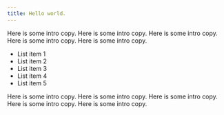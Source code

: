```yaml
---
title: Hello world.
---
```




Here is some intro copy. Here is some intro copy. Here is some intro copy. Here is some intro copy. Here is some intro copy.

  * List item 1
  * List item 2
  * List item 3
  * List item 4
  * List item 5

Here is some intro copy. Here is some intro copy. Here is some intro copy. Here is some intro copy. Here is some intro copy.

